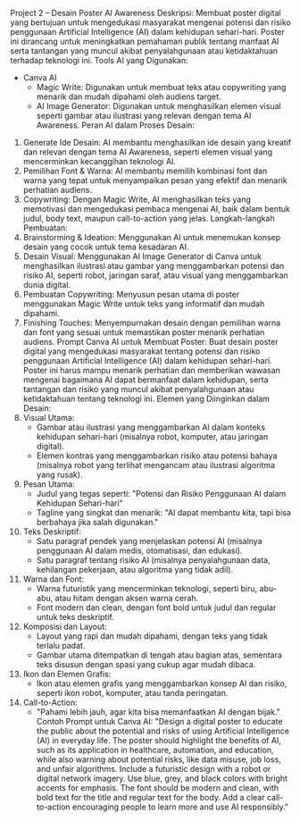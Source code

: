 Project 2 – Desain Poster AI Awareness
Deskripsi:
Membuat poster digital yang bertujuan untuk mengedukasi masyarakat mengenai potensi dan risiko penggunaan Artificial Intelligence (AI) dalam kehidupan sehari-hari. Poster ini dirancang untuk meningkatkan pemahaman publik tentang manfaat AI serta tantangan yang muncul akibat penyalahgunaan atau ketidaktahuan terhadap teknologi ini.
Tools AI yang Digunakan:
* Canva AI
    * Magic Write: Digunakan untuk membuat teks atau copywriting yang menarik dan mudah dipahami oleh audiens target.
    * AI Image Generator: Digunakan untuk menghasilkan elemen visual seperti gambar atau ilustrasi yang relevan dengan tema AI Awareness.
Peran AI dalam Proses Desain:
1. Generate Ide Desain: AI membantu menghasilkan ide desain yang kreatif dan relevan dengan tema AI Awareness, seperti elemen visual yang mencerminkan kecanggihan teknologi AI.
2. Pemilihan Font & Warna: AI membantu memilih kombinasi font dan warna yang tepat untuk menyampaikan pesan yang efektif dan menarik perhatian audiens.
3. Copywriting: Dengan Magic Write, AI menghasilkan teks yang memotivasi dan mengedukasi pembaca mengenai AI, baik dalam bentuk judul, body text, maupun call-to-action yang jelas.
Langkah-langkah Pembuatan:
1. Brainstorming & Ideation: Menggunakan AI untuk menemukan konsep desain yang cocok untuk tema kesadaran AI.
2. Desain Visual: Menggunakan AI Image Generator di Canva untuk menghasilkan ilustrasi atau gambar yang menggambarkan potensi dan risiko AI, seperti robot, jaringan saraf, atau visual yang menggambarkan dunia digital.
3. Pembuatan Copywriting: Menyusun pesan utama di poster menggunakan Magic Write untuk teks yang informatif dan mudah dipahami.
4. Finishing Touches: Menyempurnakan desain dengan pemilihan warna dan font yang sesuai untuk memastikan poster menarik perhatian audiens.
Prompt Canva AI untuk Membuat Poster:
Buat desain poster digital yang mengedukasi masyarakat tentang potensi dan risiko penggunaan Artificial Intelligence (AI) dalam kehidupan sehari-hari. Poster ini harus mampu menarik perhatian dan memberikan wawasan mengenai bagaimana AI dapat bermanfaat dalam kehidupan, serta tantangan dan risiko yang muncul akibat penyalahgunaan atau ketidaktahuan tentang teknologi ini.
Elemen yang Diinginkan dalam Desain:
1. Visual Utama:
    * Gambar atau ilustrasi yang menggambarkan AI dalam konteks kehidupan sehari-hari (misalnya robot, komputer, atau jaringan digital).
    * Elemen kontras yang menggambarkan risiko atau potensi bahaya (misalnya robot yang terlihat mengancam atau ilustrasi algoritma yang rusak).
2. Pesan Utama:
    * Judul yang tegas seperti: "Potensi dan Risiko Penggunaan AI dalam Kehidupan Sehari-hari"
    * Tagline yang singkat dan menarik: "AI dapat membantu kita, tapi bisa berbahaya jika salah digunakan."
3. Teks Deskriptif:
    * Satu paragraf pendek yang menjelaskan potensi AI (misalnya penggunaan AI dalam medis, otomatisasi, dan edukasi).
    * Satu paragraf tentang risiko AI (misalnya penyalahgunaan data, kehilangan pekerjaan, atau algoritma yang tidak adil).
4. Warna dan Font:
    * Warna futuristik yang mencerminkan teknologi, seperti biru, abu-abu, atau hitam dengan aksen warna cerah.
    * Font modern dan clean, dengan font bold untuk judul dan regular untuk teks deskriptif.
5. Komposisi dan Layout:
    * Layout yang rapi dan mudah dipahami, dengan teks yang tidak terlalu padat.
    * Gambar utama ditempatkan di tengah atau bagian atas, sementara teks disusun dengan spasi yang cukup agar mudah dibaca.
6. Ikon dan Elemen Grafis:
    * Ikon atau elemen grafis yang menggambarkan konsep AI dan risiko, seperti ikon robot, komputer, atau tanda peringatan.
7. Call-to-Action:
    * "Pahami lebih jauh, agar kita bisa memanfaatkan AI dengan bijak."
Contoh Prompt untuk Canva AI:
"Design a digital poster to educate the public about the potential and risks of using Artificial Intelligence (AI) in everyday life. The poster should highlight the benefits of AI, such as its application in healthcare, automation, and education, while also warning about potential risks, like data misuse, job loss, and unfair algorithms. Include a futuristic design with a robot or digital network imagery. Use blue, grey, and black colors with bright accents for emphasis. The font should be modern and clean, with bold text for the title and regular text for the body. Add a clear call-to-action encouraging people to learn more and use AI responsibly."
